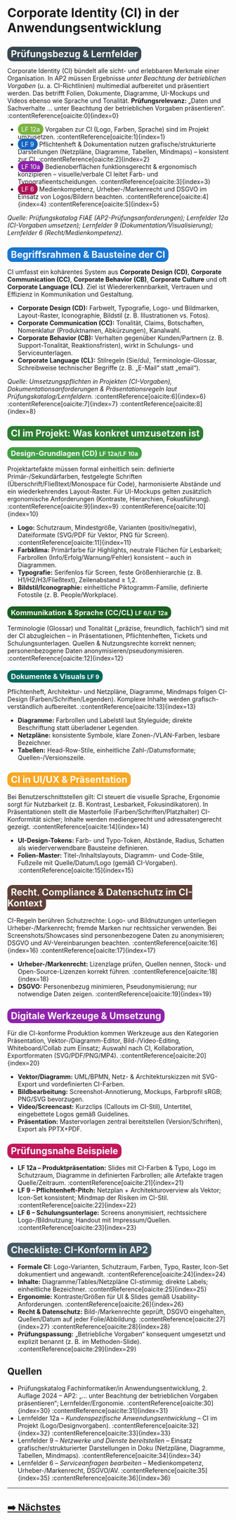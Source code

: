 <h1>Corporate Identity (CI) in der Anwendungsentwicklung</h1>

<h2><span style="background-color:#37474f; color:white; padding:4px 8px; border-radius:12px;">Prüfungsbezug & Lernfelder</span></h2>
<p>Corporate Identity (CI) bündelt alle sicht- und erlebbaren Merkmale einer Organisation. In AP2 müssen Ergebnisse <em>unter Beachtung der betrieblichen Vorgaben</em> (u.&nbsp;a. CI-Richtlinien) multimedial aufbereitet und präsentiert werden. Das betrifft Folien, Dokumente, Diagramme, UI-Mockups und Videos ebenso wie Sprache und Tonalität. <strong>Prüfungsrelevanz:</strong> „Daten und Sachverhalte … unter Beachtung der betrieblichen Vorgaben präsentieren“. :contentReference[oaicite:0]{index=0}</p>
<ul>
  <li><span style="background-color:#7cb342; color:white; padding:4px 8px; border-radius:12px;">LF&nbsp;12a</span> Vorgaben zur CI (Logo, Farben, Sprache) sind im Projekt umzusetzen. :contentReference[oaicite:1]{index=1}</li>
  <li><span style="background-color:#1565c0; color:white; padding:4px 8px; border-radius:12px;">LF&nbsp;9</span> Pflichtenheft & Dokumentation nutzen grafische/strukturierte Darstellungen (Netzpläne, Diagramme, Tabellen, Mindmaps) – konsistent zur CI. :contentReference[oaicite:2]{index=2}</li>
  <li><span style="background-color:#8e24aa; color:white; padding:4px 8px; border-radius:12px;">LF&nbsp;10a</span> Bedienoberflächen funktionsgerecht & ergonomisch konzipieren – visuelle/verbale CI leitet Farb- und Typografieentscheidungen. :contentReference[oaicite:3]{index=3}</li>
  <li><span style="background-color:#ad1457; color:white; padding:4px 8px; border-radius:12px;">LF&nbsp;6</span> Medienkompetenz, Urheber-/Markenrecht und DSGVO im Einsatz von Logos/Bildern beachten. :contentReference[oaicite:4]{index=4} :contentReference[oaicite:5]{index=5}</li>
</ul>
<p><em>Quelle: Prüfungskatalog FIAE (AP2-Prüfungsanforderungen); Lernfelder&nbsp;12a (CI-Vorgaben umsetzen); Lernfelder&nbsp;9 (Dokumentation/Visualisierung); Lernfelder&nbsp;6 (Recht/Medienkompetenz).</em></p>

<h2><span style="background-color:#1976d2; color:white; padding:4px 8px; border-radius:12px;">Begriffsrahmen & Bausteine der CI</span></h2>
<p>CI umfasst ein kohärentes System aus <strong>Corporate Design (CD)</strong>, <strong>Corporate Communication (CC)</strong>, <strong>Corporate Behavior (CB)</strong>, <strong>Corporate Culture</strong> und oft <strong>Corporate Language (CL)</strong>. Ziel ist Wiedererkennbarkeit, Vertrauen und Effizienz in Kommunikation und Gestaltung.</p>
<ul>
  <li><strong>Corporate Design (CD):</strong> Farbwelt, Typografie, Logo- und Bildmarken, Layout-Raster, Iconographie, Bildstil (z.&nbsp;B. Illustrationen vs. Fotos).</li>
  <li><strong>Corporate Communication (CC):</strong> Tonalität, Claims, Botschaften, Nomenklatur (Produktnamen, Abkürzungen), Kanalwahl.</li>
  <li><strong>Corporate Behavior (CB):</strong> Verhalten gegenüber Kunden/Partnern (z.&nbsp;B. Support-Tonalität, Reaktionsfristen), wirkt in Schulungs- und Serviceunterlagen.</li>
  <li><strong>Corporate Language (CL):</strong> Stilregeln (Sie/du), Terminologie-Glossar, Schreibweise technischer Begriffe (z.&nbsp;B. „E-Mail“ statt „email“).</li>
</ul>
<p><em>Quelle: Umsetzungspflichten in Projekten (CI-Vorgaben), Dokumentationsanforderungen & Präsentationsregeln laut Prüfungskatalog/Lernfeldern.</em> :contentReference[oaicite:6]{index=6} :contentReference[oaicite:7]{index=7} :contentReference[oaicite:8]{index=8}</p>

<h2><span style="background-color:#2e7d32; color:white; padding:4px 8px; border-radius:12px;">CI im Projekt: Was konkret umzusetzen ist</span></h2>
<h3><span style="background-color:#43a047; color:white; padding:4px 8px; border-radius:12px;">Design-Grundlagen (CD) <small>LF&nbsp;12a/LF&nbsp;10a</small></span></h3>
<p>Projektartefakte müssen formal einheitlich sein: definierte Primär-/Sekundärfarben, festgelegte Schriften (Überschrift/Fließtext/Monospace für Code), harmonisierte Abstände und ein wiederkehrendes Layout-Raster. Für UI-Mockups gelten zusätzlich ergonomische Anforderungen (Kontraste, Hierarchien, Fokusführung). :contentReference[oaicite:9]{index=9} :contentReference[oaicite:10]{index=10}</p>
<ul>
  <li><strong>Logo:</strong> Schutzraum, Mindestgröße, Varianten (positiv/negativ), Dateiformate (SVG/PDF für Vektor, PNG für Screen). :contentReference[oaicite:11]{index=11}</li>
  <li><strong>Farbklima:</strong> Primärfarbe für Highlights, neutrale Flächen für Lesbarkeit; Farbrollen (Info/Erfolg/Warnung/Fehler) konsistent – auch in Diagrammen.</li>
  <li><strong>Typografie:</strong> Serifenlos für Screen, feste Größenhierarchie (z.&nbsp;B. H1/H2/H3/Fließtext), Zeilenabstand ≥ 1,2.</li>
  <li><strong>Bildstil/Iconographie:</strong> einheitliche Piktogramm-Familie, definierte Fotostile (z.&nbsp;B. People/Workplace).</li>
</ul>

<h3><span style="background-color:#1b5e20; color:white; padding:4px 8px; border-radius:12px;">Kommunikation & Sprache (CC/CL) <small>LF&nbsp;6/LF&nbsp;12a</small></span></h3>
<p>Terminologie (Glossar) und Tonalität („präzise, freundlich, fachlich“) sind mit der CI abzugleichen – in Präsentationen, Pflichtenheften, Tickets und Schulungsunterlagen. Quellen & Nutzungsrechte korrekt nennen; personenbezogene Daten anonymisieren/pseudonymisieren. :contentReference[oaicite:12]{index=12}</p>

<h3><span style="background-color:#00695c; color:white; padding:4px 8px; border-radius:12px;">Dokumente & Visuals <small>LF&nbsp;9</small></span></h3>
<p>Pflichtenheft, Architektur- und Netzpläne, Diagramme, Mindmaps folgen CI-Design (Farben/Schriften/Legenden). Komplexe Inhalte werden grafisch-verständlich aufbereitet. :contentReference[oaicite:13]{index=13}</p>
<ul>
  <li><strong>Diagramme:</strong> Farbrollen und Labelstil laut Styleguide; direkte Beschriftung statt überladener Legenden.</li>
  <li><strong>Netzpläne:</strong> konsistente Symbole, klare Zonen-/VLAN-Farben, lesbare Bezeichner.</li>
  <li><strong>Tabellen:</strong> Head-Row-Stile, einheitliche Zahl-/Datumsformate; Quellen-/Versionszeile.</li>
</ul>

<h2><span style="background-color:#f9a825; color:white; padding:4px 8px; border-radius:12px;">CI in UI/UX & Präsentation</span></h2>
<p>Bei Benutzerschnittstellen gilt: CI steuert die visuelle Sprache, Ergonomie sorgt für Nutzbarkeit (z.&nbsp;B. Kontrast, Lesbarkeit, Fokusindikatoren). In Präsentationen stellt die Masterfolie (Farben/Schriften/Platzhalter) CI-Konformität sicher; Inhalte werden mediengerecht und adressatengerecht gezeigt. :contentReference[oaicite:14]{index=14}</p>
<ul>
  <li><strong>UI-Design-Tokens:</strong> Farb- und Typo-Token, Abstände, Radius, Schatten als wiederverwendbare Bausteine definieren.</li>
  <li><strong>Folien-Master:</strong> Titel-/Inhaltslayouts, Diagramm- und Code-Stile, Fußzeile mit Quelle/Datum/Logo (gemäß CI-Vorgaben). :contentReference[oaicite:15]{index=15}</li>
</ul>

<h2><span style="background-color:#5d4037; color:white; padding:4px 8px; border-radius:12px;">Recht, Compliance & Datenschutz im CI-Kontext</span></h2>
<p>CI-Regeln berühren Schutzrechte: Logo- und Bildnutzungen unterliegen Urheber-/Markenrecht; fremde Marken nur rechtssicher verwenden. Bei Screenshots/Showcases sind personenbezogene Daten zu anonymisieren; DSGVO und AV-Vereinbarungen beachten. :contentReference[oaicite:16]{index=16} :contentReference[oaicite:17]{index=17}</p>
<ul>
  <li><strong>Urheber-/Markenrecht:</strong> Lizenzlage prüfen, Quellen nennen, Stock- und Open-Source-Lizenzen korrekt führen. :contentReference[oaicite:18]{index=18}</li>
  <li><strong>DSGVO:</strong> Personenbezug minimieren, Pseudonymisierung; nur notwendige Daten zeigen. :contentReference[oaicite:19]{index=19}</li>
</ul>

<h2><span style="background-color:#8e24aa; color:white; padding:4px 8px; border-radius:12px;">Digitale Werkzeuge & Umsetzung</span></h2>
<p>Für die CI-konforme Produktion kommen Werkzeuge aus den Kategorien Präsentation, Vektor-/Diagramm-Editor, Bild-/Video-Editing, Whiteboard/Collab zum Einsatz; Auswahl nach CI, Kollaboration, Exportformaten (SVG/PDF/PNG/MP4). :contentReference[oaicite:20]{index=20}</p>
<ul>
  <li><strong>Vektor/Diagramm:</strong> UML/BPMN, Netz- & Architekturskizzen mit SVG-Export und vordefinierten CI-Farben.</li>
  <li><strong>Bildbearbeitung:</strong> Screenshot-Annotierung, Mockups, Farbprofil sRGB; PNG/SVG bevorzugen.</li>
  <li><strong>Video/Screencast:</strong> Kurzclips (Callouts im CI-Stil), Untertitel, eingebettete Logos gemäß Guidelines.</li>
  <li><strong>Präsentation:</strong> Mastervorlagen zentral bereitstellen (Version/Schriften), Export als PPTX+PDF.</li>
</ul>

<h2><span style="background-color:#c2185b; color:white; padding:4px 8px; border-radius:12px;">Prüfungsnahe Beispiele</span></h2>
<ul>
  <li><strong>LF&nbsp;12a – Produktpräsentation:</strong> Slides mit CI-Farben & Typo, Logo im Schutzraum, Diagramme in definierten Farbrollen; alle Artefakte tragen Quelle/Zeitraum. :contentReference[oaicite:21]{index=21}</li>
  <li><strong>LF&nbsp;9 – Pflichtenheft-Pitch:</strong> Netzplan + Architekturoverview als Vektor; Icon-Set konsistent; Mindmap der Risiken im CI-Stil. :contentReference[oaicite:22]{index=22}</li>
  <li><strong>LF&nbsp;6 – Schulungsunterlage:</strong> Screens anonymisiert, rechtssichere Logo-/Bildnutzung; Handout mit Impressum/Quellen. :contentReference[oaicite:23]{index=23}</li>
</ul>

<h2><span style="background-color:#455a64; color:white; padding:4px 8px; border-radius:12px;">Checkliste: CI-Konform in AP2</span></h2>
<ul>
  <li><strong>Formale CI:</strong> Logo-Varianten, Schutzraum, Farben, Typo, Raster, Icon-Set dokumentiert und angewandt. :contentReference[oaicite:24]{index=24}</li>
  <li><strong>Inhalte:</strong> Diagramme/Tables/Netzpläne CI-stimmig; direkte Labels; einheitliche Bezeichner. :contentReference[oaicite:25]{index=25}</li>
  <li><strong>Ergonomie:</strong> Kontraste/Größen für UI & Slides gemäß Usability-Anforderungen. :contentReference[oaicite:26]{index=26}</li>
  <li><strong>Recht & Datenschutz:</strong> Bild-/Markenrechte geprüft, DSGVO eingehalten, Quellen/Datum auf jeder Folie/Abbildung. :contentReference[oaicite:27]{index=27} :contentReference[oaicite:28]{index=28}</li>
  <li><strong>Prüfungspassung:</strong> „Betriebliche Vorgaben“ konsequent umgesetzt und explizit benannt (z.&nbsp;B. im Methoden-Slide). :contentReference[oaicite:29]{index=29}</li>
</ul>

<h2>Quellen</h2>
<ul>
  <li>Prüfungskatalog Fachinformatiker/in Anwendungsentwicklung, 2. Auflage 2024 – AP2: „… unter Beachtung der betrieblichen Vorgaben präsentieren“; Lernfelder/Ergonomie. :contentReference[oaicite:30]{index=30} :contentReference[oaicite:31]{index=31}</li>
  <li>Lernfelder&nbsp;12a – <em>Kundenspezifische Anwendungsentwicklung</em> – CI im Projekt (Logo/Designvorgaben). :contentReference[oaicite:32]{index=32} :contentReference[oaicite:33]{index=33}</li>
  <li>Lernfelder&nbsp;9 – <em>Netzwerke und Dienste bereitstellen</em> – Einsatz grafischer/strukturierter Darstellungen in Doku (Netzpläne, Diagramme, Tabellen, Mindmaps). :contentReference[oaicite:34]{index=34}</li>
  <li>Lernfelder&nbsp;6 – <em>Serviceanfragen bearbeiten</em> – Medienkompetenz, Urheber-/Markenrecht, DSGVO/AV. :contentReference[oaicite:35]{index=35} :contentReference[oaicite:36]{index=36}</li>
</ul>

---

## [➡️ Nächstes](../../2-Entwickeln-Erstellen-und-Betreuen-von-IT-Loesungen/)